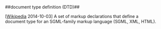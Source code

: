 ##document type definition (DTD)##

\[[Wikipedia](http://en.wikipedia.org/wiki/Document_type_definition) 2014-10-03\] A set of markup declarations that define a document type for an SGML-family markup language (SGML, XML, HTML).
